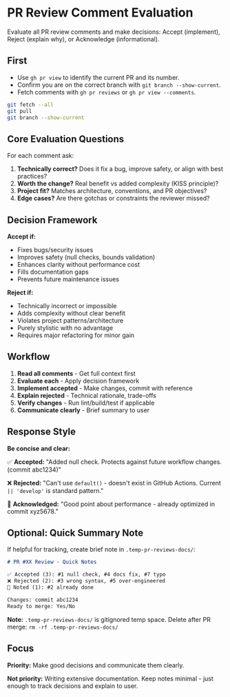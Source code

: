 # PR Review Comment Evaluation

Evaluate all PR review comments and make decisions: Accept (implement), Reject (explain why), or Acknowledge (informational).

## First

- Use `gh pr view` to identify the current PR and its number.
- Confirm you are on the correct branch with `git branch --show-current`.
- Fetch comments with `gh pr reviews` or `gh pr view --comments`.

```bash
git fetch --all
git pull
git branch --show-current
```

## Core Evaluation Questions

For each comment ask:

1. **Technically correct?** Does it fix a bug, improve safety, or align with best practices?
2. **Worth the change?** Real benefit vs added complexity (KISS principle)?
3. **Project fit?** Matches architecture, conventions, and PR objectives?
4. **Edge cases?** Are there gotchas or constraints the reviewer missed?

## Decision Framework

**Accept if:**

- Fixes bugs/security issues
- Improves safety (null checks, bounds validation)
- Enhances clarity without performance cost
- Fills documentation gaps
- Prevents future maintenance issues

**Reject if:**

- Technically incorrect or impossible
- Adds complexity without clear benefit
- Violates project patterns/architecture
- Purely stylistic with no advantage
- Requires major refactoring for minor gain

## Workflow

1. **Read all comments** - Get full context first
2. **Evaluate each** - Apply decision framework
3. **Implement accepted** - Make changes, commit with reference
4. **Explain rejected** - Technical rationale, trade-offs
5. **Verify changes** - Run lint/build/test if applicable
6. **Communicate clearly** - Brief summary to user

## Response Style

**Be concise and clear:**

✅ **Accepted:**
"Added null check. Protects against future workflow changes. (commit abc1234)"

❌ **Rejected:**
"Can't use `default()` - doesn't exist in GitHub Actions. Current `|| 'develop'` is standard pattern."

🤝 **Acknowledged:**
"Good point about performance - already optimized in commit xyz5678."

## Optional: Quick Summary Note

If helpful for tracking, create brief note in `.temp-pr-reviews-docs/`:

```markdown
# PR #XX Review - Quick Notes

✅ Accepted (3): #1 null check, #4 docs fix, #7 typo
❌ Rejected (2): #3 wrong syntax, #5 over-engineered
🤝 Noted (1): #2 already done

Changes: commit abc1234
Ready to merge: Yes/No
```

**Note:** `.temp-pr-reviews-docs/` is gitignored temp space. Delete after PR merge: `rm -rf .temp-pr-reviews-docs/`

## Focus

**Priority:** Make good decisions and communicate them clearly.

**Not priority:** Writing extensive documentation. Keep notes minimal - just enough to track decisions and explain to user.
